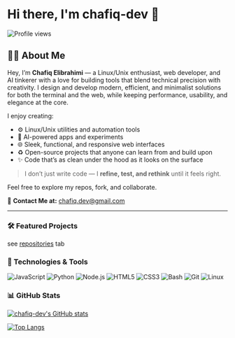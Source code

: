 # Hi there, I'm chafiq-dev 👋

![Profile views](https://komarev.com/ghpvc/?username=chafiq-dev&color=brightgreen)

## 👨‍💻 About Me

Hey, I’m **Chafiq Elibrahimi** — a Linux/Unix enthusiast, web developer, and AI tinkerer with a love for building tools that blend technical precision with creativity. I design and develop modern, efficient, and minimalist solutions for both the terminal and the web, while keeping performance, usability, and elegance at the core.

I enjoy creating:

* ⚙️ Linux/Unix utilities and automation tools
* 🔮 AI-powered apps and experiments
* 🌐 Sleek, functional, and responsive web interfaces
* ♻️ Open-source projects that anyone can learn from and build upon
* ✨ Code that’s as clean under the hood as it looks on the surface

> I don’t just write code — I **refine, test, and rethink** until it feels right.

Feel free to explore my repos, fork, and collaborate.

📧 **Contact Me at:** [chafiq.dev@gmail.com](mailto:chafiq.dev@gmail.com)

---

### 🛠️ Featured Projects
see [repositories](https://github.com/chafiq-dev?tab=repositories) tab

### 🔧 Technologies & Tools

![JavaScript](https://img.shields.io/badge/JavaScript-F7DF1E?style=for-the-badge\&logo=javascript\&logoColor=black) ![Python](https://img.shields.io/badge/Python-3776AB?style=for-the-badge\&logo=python\&logoColor=white) ![Node.js](https://img.shields.io/badge/Node.js-339933?style=for-the-badge\&logo=node.js\&logoColor=white) ![HTML5](https://img.shields.io/badge/HTML5-E34F26?style=for-the-badge\&logo=html5\&logoColor=white) ![CSS3](https://img.shields.io/badge/CSS3-1572B6?style=for-the-badge\&logo=css3\&logoColor=white) ![Bash](https://img.shields.io/badge/Bash-121011?style=for-the-badge\&logo=gnu-bash\&logoColor=white) ![Git](https://img.shields.io/badge/Git-F05032?style=for-the-badge\&logo=git\&logoColor=white) ![Linux](https://img.shields.io/badge/Linux-FCC624?style=for-the-badge\&logo=linux\&logoColor=black)

### 📊 GitHub Stats

[![chafiq-dev's GitHub stats](https://github-readme-stats.vercel.app/api?username=chafiq-dev\&show_icons=true\&theme=radical\&hide_border=true\&include_all_commits=true\&count_private=true)](https://github.com/chafiq-dev)

[![Top Langs](https://github-readme-stats.vercel.app/api/top-langs/?username=chafiq-dev\&layout=compact\&theme=radical\&hide_border=true)](https://github.com/chafiq-dev)

